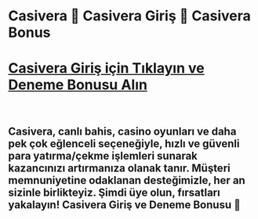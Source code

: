 # Casivera 🎰 Casivera Giriş 🔑 Casivera Bonus


# [Casivera Giriş için Tıklayın ve Deneme Bonusu Alın ](https://winzhub.org/)

<br>

## Casivera, canlı bahis, casino oyunları ve daha pek çok eğlenceli seçeneğiyle, hızlı ve güvenli para yatırma/çekme işlemleri sunarak kazancınızı artırmanıza olanak tanır. Müşteri memnuniyetine odaklanan desteğimizle, her an sizinle birlikteyiz. Şimdi üye olun, fırsatları yakalayın! Casivera Giriş ve Deneme Bonusu 🎉

